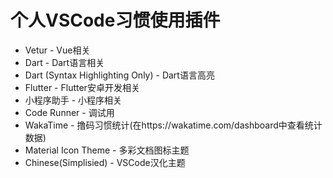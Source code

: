 # 个人VSCode习惯使用插件
* Vetur - Vue相关
* Dart - Dart语言相关
* Dart (Syntax Highlighting Only) - Dart语言高亮
* Flutter - Flutter安卓开发相关
* 小程序助手 - 小程序相关
* Code Runner - 调试用
* WakaTime - 撸码习惯统计(在https://wakatime.com/dashboard中查看统计数据)
* Material Icon Theme - 多彩文档图标主题
* Chinese(Simplisied) - VSCode汉化主题

